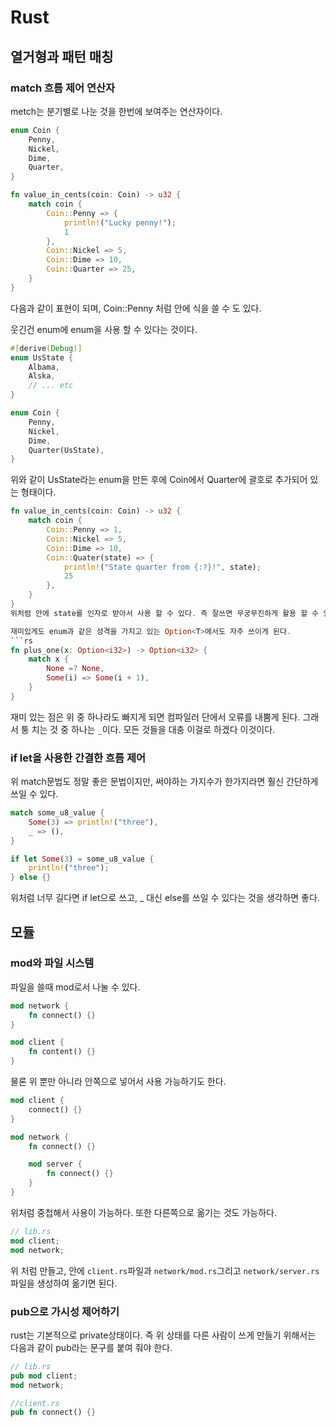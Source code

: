 # Rust
## 열거형과 패턴 매칭
### match 흐름 제어 연산자
metch는 분기별로 나눈 것을 한번에 보여주는 연산자이다.
```rs
enum Coin {
    Penny,
    Nickel,
    Dime,
    Quarter,
}

fn value_in_cents(coin: Coin) -> u32 {
    match coin {
        Coin::Penny => {
            println!("Lucky penny!");
            1
        },
        Coin::Nickel => 5,
        Coin::Dime => 10,
        Coin::Quarter => 25,
    }
}
```
다음과 같이 표현이 되며, Coin::Penny 처럼 안에 식을 쓸 수 도 있다.

웃긴건 enum에 enum을 사용 할 수 있다는 것이다.
```rs
#[derive(Debug)]
enum UsState {
    Albama,
    Alska,
    // ... etc
}

enum Coin {
    Penny,
    Nickel,
    Dime,
    Quarter(UsState),
}
```
위와 같이 UsState라는 enum을 만든 후에 Coin에서 Quarter에 괄호로 추가되어 있는 형태이다.

```rs
fn value_in_cents(coin: Coin) -> u32 {
    match coin {
        Coin::Penny => 1,
        Coin::Nickel => 5,
        Coin::Dime => 10,
        Coin::Quater(state) => {
            println!("State quarter from {:?}!", state);
            25
        },
    }
}
위처럼 안에 state를 인자로 받아서 사용 할 수 있다. 즉 잘쓰면 무궁무진하게 활용 할 수 있다는 이야기 이다.

재미있게도 enum과 같은 성격을 가지고 있는 Option<T>에서도 자주 쓰이게 된다.
```rs
fn plus_one(x: Option<i32>) -> Option<i32> {
    match x {
        None =? None,
        Some(i) => Some(i + 1),
    }
}
```
재미 있는 점은 위 중 하나라도 빠지게 되면 컴파일러 단에서 오류를 내뿜게 된다. 그래서 퉁 치는 것 중 하나는 `_`이다. 모든 것들을 대충 이걸로 하겠다 이것이다.

### if let을 사용한 간결한 흐름 제어
위 match문법도 정말 좋은 문법이지만, 써야하는 가지수가 한가지라면 훨신 간단하게 쓰일 수 있다.
```rs
match some_u8_value {
    Some(3) => println!("three"),
    _ => (),
}

if let Some(3) = some_u8_value {
    println!("three");
} else {}
```
위처럼 너무 길다면 if let으로 쓰고, _ 대신 else를 쓰일 수 있다는 것을 생각하면 좋다.

## 모듈 
### mod와 파일 시스템
파일을 쓸때 mod로서 나눌 수 있다.
```rs
mod network {
    fn connect() {}
}

mod client {
    fn content() {}
}
```
물론 위 뿐만 아니라 안쪽으로 넣어서 사용 가능하기도 한다.
```rs
mod client {
    connect() {}
}

mod network {
    fn connect() {}

    mod server {
        fn connect() {}
    }
}
```
위처럼 중첩해서 사용이 가능하다. 또한 다른쪽으로 옮기는 것도 가능하다.

```rs
// lib.rs
mod client;
mod network;
```
위 처럼 만들고, 안에 `client.rs`파일과 `network/mod.rs`그리고 `network/server.rs`파일을 생성하여 옮기면 된다.

### pub으로 가시성 제어하기
rust는 기본적으로 private상태이다. 즉 위 상태를 다른 사람이 쓰게 만들기 위해서는 다음과 같이 pub라는 문구를 붙여 줘야 한다.
```rs
// lib.rs
pub mod client;
mod network;

//client.rs
pub fn connect() {}
```